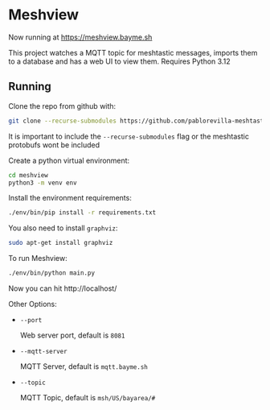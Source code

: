 Meshview
========

Now running at https://meshview.bayme.sh

This project watches a MQTT topic for meshtastic messages, imports them to a
database and has a web UI to view them.
Requires Python 3.12

Running
-------
Clone the repo from github with:
``` bash 
git clone --recurse-submodules https://github.com/pablorevilla-meshtastic/meshview.git
```
It is important to include the `--recurse-submodules` flag or the meshtastic protobufs wont be included

Create a python virtual environment:
``` bash
cd meshview
python3 -m venv env
```
Install the environment requirements:
``` bash
./env/bin/pip install -r requirements.txt
```
You also need to install `graphviz`:
``` bash
sudo apt-get install graphviz
```

To run Meshview:
``` bash
./env/bin/python main.py
```
Now you can hit http://localhost/

Other Options:
* `--port`

   Web server port, default is `8081`

* `--mqtt-server`

  MQTT Server, default is `mqtt.bayme.sh`

* `--topic`
    
  MQTT Topic, default is `msh/US/bayarea/#`

